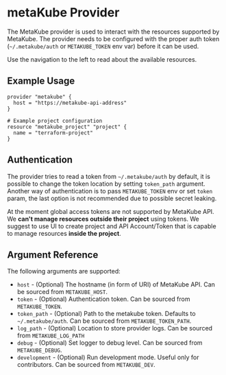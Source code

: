 # metaKube Provider

The MetaKube provider is used to interact with the resources supported by MetaKube.
The provider needs to be configured with the proper auth token (`~/.metakube/auth` or `METAKUBE_TOKEN` env var) before it can be used.

Use the navigation to the left to read about the available resources.

## Example Usage

```hcl
provider "metakube" {
  host = "https://metakube-api-address"
}

# Example project configuration
resource "metakube_project" "project" {
  name = "terraform-project"
}
```

## Authentication

The provider tries to read a token from `~/.metakube/auth` by default,
it is possible to change the token location by setting `token_path` argument.
Another way of authentication is to pass `METAKUBE_TOKEN` env or set `token` param,
the last option is not recommended due to possible secret leaking.

At the moment global access tokens are not supported by MetaKube API. We **can't manage resources outside their project** using tokens. We suggest to use UI to create project and API Account/Token that is capable to manage resources **inside the project**.

## Argument Reference

The following arguments are supported:

* `host` - (Optional) The hostname (in form of URI) of MetaKube API. Can be sourced from `METAKUBE_HOST`.
* `token` - (Optional) Authentication token. Can be sourced from `METAKUBE_TOKEN`.
* `token_path` - (Optional) Path to the metakube token. Defaults to `~/.metakube/auth`. Can be sourced from `METAKUBE_TOKEN_PATH`.
* `log_path` - (Optional) Location to store provider logs. Can be sourced from `METAKUBE_LOG_PATH`
* `debug` - (Optional) Set logger to debug level. Can be sourced from `METAKUBE_DEBUG`.
* `development` - (Optional) Run development mode. Useful only for contributors. Can be sourced from `METAKUBE_DEV`.
